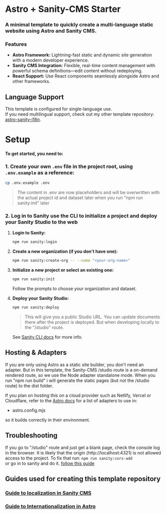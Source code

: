 # Astro + Sanity-CMS Starter

### A minimal template to quickly create a multi-language static website using Astro and Sanity CMS.

### Features
- **Astro Framework:** Lightning-fast static and dynamic site generation with a modern developer experience.
- **Sanity CMS Integration:** Flexible, real-time content management with powerful schema definitions—edit content without redeploying.
- **React Support:** Use React components seamlessly alongside Astro and other frameworks.

## Language Support
This template is configured for single-language use.  
If you need multilingual support, check out my other template repository: [astro-sanity-i18n](https://github.com/SananMaarouf/astro-sanity-i18n).


# Setup
#### To get started, you need to:
### 1. Create your own `.env` file in the project root, using `.env.example` as a reference:

   ```bash
   cp .env.example .env
   ```
   > The content in .env are now placeholders and will be overwritten with the actual project id and dataset later when you run "npm run sanity:init" later


### 2. Log in to Sanity use the CLI to initialize a project and deploy your Sanity Studio to the web


1. **Login to Sanity:**
   ```bash
   npm run sanity:login
   ```
2. **Create a new organization (if you don't have one):**
   ```bash
   npm run sanity:create-org -- --name "<your-org-name>"
   ```
3. **Initialize a new project or select an existing one:**
   ```bash
   npm run sanity:init
   ```
   Follow the prompts to choose your organization and dataset.

4. **Deploy your Sanity Studio:**
   ```bash
   npm run sanity:deploy
   ```
   >   This will give you a public Studio URL. You can update documents there after the project is deployed. But when developing locally to the "/studio" route. 
   >
   See [Sanity CLI docs](https://www.sanity.io/docs/getting-started-with-sanity-cli) for more info.

## Hosting & Adapters
If you are only using Astro as a static site builder, you don't need an adapter. But in this template, the Sanity-CMS /studio route is a on-demand rendered route, so we use the Node adapter standalone mode. 
When you run "npm run build" i will generate the static pages (but not the /studio route) to the dist folder.

If you plan on hosting this on a cloud provider such as Netlify, Vercel or Cloudflare, refer to the [Astro docs](https://docs.astro.build/en/guides/on-demand-rendering/) for a list of adapters to use in:
- astro.config.mjs

so it builds correctly in their environment.

## Troubleshooting
If you go to "/studio" route and just get a blank page, check the console log in the browser.
It is likely that the origin (http://localhost:4321) is not allowed access to the project. 
To fix that run:
`npm run sanity:cors-add`  
or go in to sanity and do it. [follow this guide](https://www.sanity.io/docs/content-lake/cors)

## Guides used for creating this template repository
### [Guide to localization in Sanity CMS](https://www.sanity.io/docs/studio/localization)

### [Guide to Internationalization in Astro](https://docs.astro.build/en/guides/internationalization/)